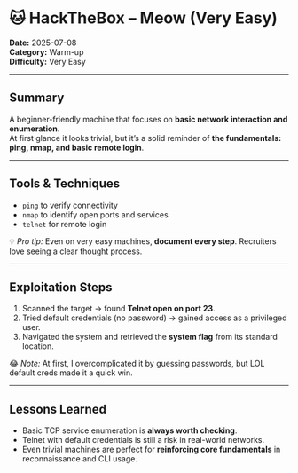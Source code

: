 # 🐱 HackTheBox – Meow (Very Easy)

**Date:** 2025-07-08  
**Category:** Warm-up  
**Difficulty:** Very Easy  

---

## Summary
A beginner-friendly machine that focuses on **basic network interaction and enumeration**.  
At first glance it looks trivial, but it’s a solid reminder of **the fundamentals: ping, nmap, and basic remote login**.

---

## Tools & Techniques
- `ping` to verify connectivity  
- `nmap` to identify open ports and services  
- `telnet` for remote login  

💡 *Pro tip:* Even on very easy machines, **document every step**. Recruiters love seeing a clear thought process.

---

## Exploitation Steps
1. Scanned the target → found **Telnet open on port 23**.  
2. Tried default credentials (no password) → gained access as a privileged user.  
3. Navigated the system and retrieved the **system flag** from its standard location.  

😂 *Note:* At first, I overcomplicated it by guessing passwords, but LOL default creds made it a quick win.

---

## Lessons Learned
- Basic TCP service enumeration is **always worth checking**.  
- Telnet with default credentials is still a risk in real-world networks.  
- Even trivial machines are perfect for **reinforcing core fundamentals** in reconnaissance and CLI usage.
